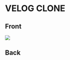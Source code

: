 # VELOG CLONE

## Front

<img src="https://img.shields.io/badge/NestJS-E0234E?style=for-the-badge&logo=NestJS&logoColor=white">

## Back
